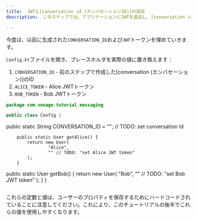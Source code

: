 ```yaml
---
title:  JWTと[conversation id (カンバセーションID)]の設定
description:  このステップでは、アプリケーションにJWTを追加し、[conversation id (カンバセーションID)]を設定する方法を学習します。

---
```


今度は、以前に生成された`CONVERSATION_ID`および`JWT`トークンを埋めていきます。

`Config.kt`ファイルを開き、プレースホルダを実際の値に置き換えます：

1. `CONVERSATION_ID` - 前のステップで作成した[conversation (カンバセーション)]のID
2. `ALICE_TOKEN` - Alice JWTトークン
3. `BOB_TOKEN` - Bob JWTトークン

```kotlin
package com.vonage.tutorial.messaging

public class Config {
````
public static String CONVERSATION_ID = ""; // TODO: set conversation Id
````
    public static User getAlice() {
        return new User(
                "Alice",
                "" // TODO: "set Alice JWT token"
        );
    }
````
public static User getBob() {
    return new User(
            "Bob",
            "" // TODO: "set Bob JWT token"
    );
}
}
```
````
これらの定数と値は、ユーザーのプロパティを保存するためにハードコードされていることに注意してください。これにより、このチュートリアルの後半でこれらの値を使用しやすくなります。

